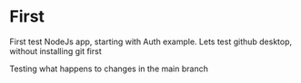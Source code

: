 First
=====

First test NodeJs app, starting with Auth example.
Lets test github desktop, without installing git first

Testing what happens to changes in the main branch